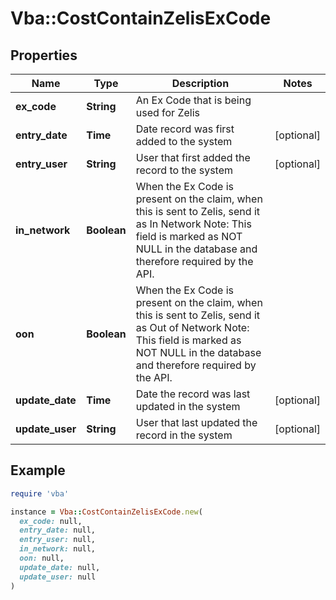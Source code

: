 # Vba::CostContainZelisExCode

## Properties

| Name | Type | Description | Notes |
| ---- | ---- | ----------- | ----- |
| **ex_code** | **String** | An Ex Code that is being used for Zelis |  |
| **entry_date** | **Time** | Date record was first added to the system | [optional] |
| **entry_user** | **String** | User that first added the record to the system | [optional] |
| **in_network** | **Boolean** | When the Ex Code is present on the claim, when this is sent to Zelis, send it as In Network Note: This field is marked as NOT NULL in the database and therefore required by the API. |  |
| **oon** | **Boolean** | When the Ex Code is present on the claim, when this is sent to Zelis, send it as Out of Network Note: This field is marked as NOT NULL in the database and therefore required by the API. |  |
| **update_date** | **Time** | Date the record was last updated in the system | [optional] |
| **update_user** | **String** | User that last updated the record in the system | [optional] |

## Example

```ruby
require 'vba'

instance = Vba::CostContainZelisExCode.new(
  ex_code: null,
  entry_date: null,
  entry_user: null,
  in_network: null,
  oon: null,
  update_date: null,
  update_user: null
)
```

